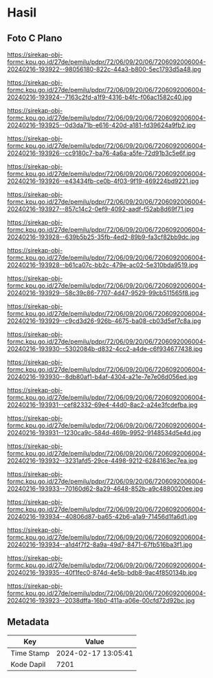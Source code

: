 # Hasil

## Foto C Plano

https://sirekap-obj-formc.kpu.go.id/27de/pemilu/pdpr/72/06/09/20/06/7206092006004-20240216-193922--98056180-822c-44a3-b800-5ec1793d5a48.jpg

https://sirekap-obj-formc.kpu.go.id/27de/pemilu/pdpr/72/06/09/20/06/7206092006004-20240216-193924--7163c2fd-a1f9-4316-b4fc-f06ac1582c40.jpg

https://sirekap-obj-formc.kpu.go.id/27de/pemilu/pdpr/72/06/09/20/06/7206092006004-20240216-193925--0d3da71b-e616-420d-a181-fd39624a9fb2.jpg

https://sirekap-obj-formc.kpu.go.id/27de/pemilu/pdpr/72/06/09/20/06/7206092006004-20240216-193926--cc9180c7-ba76-4a6a-a5fe-72d91b3c5e6f.jpg

https://sirekap-obj-formc.kpu.go.id/27de/pemilu/pdpr/72/06/09/20/06/7206092006004-20240216-193926--e43434fb-ce0b-4f03-9f19-469224bd9221.jpg

https://sirekap-obj-formc.kpu.go.id/27de/pemilu/pdpr/72/06/09/20/06/7206092006004-20240216-193927--857c14c2-0ef9-4092-aadf-f52ab8d69f71.jpg

https://sirekap-obj-formc.kpu.go.id/27de/pemilu/pdpr/72/06/09/20/06/7206092006004-20240216-193928--639b5b25-35fb-4ed2-89b9-fa3cf82bb9dc.jpg

https://sirekap-obj-formc.kpu.go.id/27de/pemilu/pdpr/72/06/09/20/06/7206092006004-20240216-193928--b61ca07c-bb2c-479e-ac02-5e310bda9519.jpg

https://sirekap-obj-formc.kpu.go.id/27de/pemilu/pdpr/72/06/09/20/06/7206092006004-20240216-193929--58c39c86-7707-4d47-9529-99cb511565f8.jpg

https://sirekap-obj-formc.kpu.go.id/27de/pemilu/pdpr/72/06/09/20/06/7206092006004-20240216-193929--c9cd3d26-926b-4675-ba08-cb03d5ef7c8a.jpg

https://sirekap-obj-formc.kpu.go.id/27de/pemilu/pdpr/72/06/09/20/06/7206092006004-20240216-193930--5302084b-d832-4cc2-a4de-c6f934677438.jpg

https://sirekap-obj-formc.kpu.go.id/27de/pemilu/pdpr/72/06/09/20/06/7206092006004-20240216-193930--8db80af1-b4af-4304-a21e-7e7e06d056ed.jpg

https://sirekap-obj-formc.kpu.go.id/27de/pemilu/pdpr/72/06/09/20/06/7206092006004-20240216-193931--cef82332-69e4-44d0-8ac2-a24e3fcdefba.jpg

https://sirekap-obj-formc.kpu.go.id/27de/pemilu/pdpr/72/06/09/20/06/7206092006004-20240216-193931--1230ca9c-584d-469b-9952-9148534d5e4d.jpg

https://sirekap-obj-formc.kpu.go.id/27de/pemilu/pdpr/72/06/09/20/06/7206092006004-20240216-193932--3231afd5-29ce-4498-9212-6284163ec7ea.jpg

https://sirekap-obj-formc.kpu.go.id/27de/pemilu/pdpr/72/06/09/20/06/7206092006004-20240216-193933--70160d62-8a29-4648-852b-a9c4880020ee.jpg

https://sirekap-obj-formc.kpu.go.id/27de/pemilu/pdpr/72/06/09/20/06/7206092006004-20240216-193934--40806d87-ba65-42b6-a1a9-71456d1fa6d1.jpg

https://sirekap-obj-formc.kpu.go.id/27de/pemilu/pdpr/72/06/09/20/06/7206092006004-20240216-193934--a1d4f7f2-8a9a-49d7-8471-67fb516ba3f1.jpg

https://sirekap-obj-formc.kpu.go.id/27de/pemilu/pdpr/72/06/09/20/06/7206092006004-20240216-193935--40f1fec0-874d-4e5b-bdb8-9ac4f850134b.jpg

https://sirekap-obj-formc.kpu.go.id/27de/pemilu/pdpr/72/06/09/20/06/7206092006004-20240216-193923--2038dffa-16b0-411a-a06e-00cfd72d92bc.jpg


## Metadata

| Key        | Value               |
| ---------- | ------------------- |
| Time Stamp | 2024-02-17 13:05:41 |
| Kode Dapil | 7201                |



